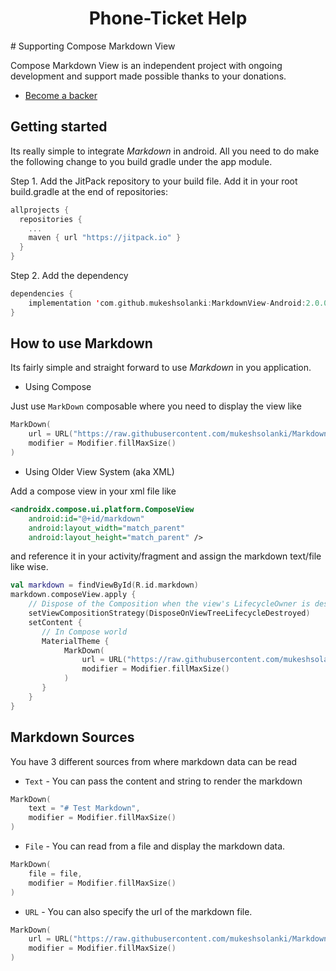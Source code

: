 <h1 align="center">Phone-Ticket Help</h1>
# Supporting Compose Markdown View

Compose Markdown View is an independent project with ongoing development and support made possible thanks to your donations.
- [Become a backer](https://www.paypal.me/mukeshsolanki)

## Getting started
Its really simple to integrate *Markdown* in android. All you need to do make the following change to you build gradle under the app module.

Step 1. Add the JitPack repository to your build file. Add it in your root build.gradle at the end of repositories:

```kotlin
allprojects {
  repositories {
    ...
    maven { url "https://jitpack.io" }
  }
}
```

Step 2. Add the dependency
```kotlin
dependencies {
    implementation 'com.github.mukeshsolanki:MarkdownView-Android:2.0.0'
}
```

## How to use Markdown
Its fairly simple and straight forward to use *Markdown* in you application.

- Using Compose

Just use `MarkDown` composable where you need to display the view like
```kotlin
MarkDown(
    url = URL("https://raw.githubusercontent.com/mukeshsolanki/MarkdownView-Android/main/README.md"),
    modifier = Modifier.fillMaxSize()
)
```

- Using Older View System (aka XML)

Add a compose view in your xml file like
```XML
<androidx.compose.ui.platform.ComposeView
    android:id="@+id/markdown"
    android:layout_width="match_parent"
    android:layout_height="match_parent" />
```

and reference it in your activity/fragment and assign the markdown text/file like wise.
```kotlin
val markdown = findViewById(R.id.markdown)
markdown.composeView.apply {
    // Dispose of the Composition when the view's LifecycleOwner is destroyed
    setViewCompositionStrategy(DisposeOnViewTreeLifecycleDestroyed)
    setContent {
       // In Compose world
       MaterialTheme {
            MarkDown(
                url = URL("https://raw.githubusercontent.com/mukeshsolanki/MarkdownView-Android/main/README.md"),
                modifier = Modifier.fillMaxSize()
            )
       }
    }
}
```
## Markdown Sources
You have 3 different sources from where markdown data can be read
- `Text` - You can pass the content and string to render the markdown
```kotlin
MarkDown(
    text = "# Test Markdown",
    modifier = Modifier.fillMaxSize()
)
```
- `File` - You can read from a file and display the markdown data.
```kotlin
MarkDown(
    file = file,
    modifier = Modifier.fillMaxSize()
)
```
- `URL` - You can also specify the url of the markdown file.
```kotlin
MarkDown(
    url = URL("https://raw.githubusercontent.com/mukeshsolanki/MarkdownView-Android/main/README.md"),
    modifier = Modifier.fillMaxSize()
)
```

